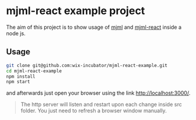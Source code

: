 # mjml-react example project

The aim of this project is to show usage of [mjml](https://mjml.io/) and [mjml-react](https://github.com/wix-incubator/mjml-react) inside a node js.

## Usage

```bash
git clone git@github.com:wix-incubator/mjml-react-example.git
cd mjml-react-example
npm install
npm start
```

and afterwards just open your browser using the link [http://localhost:3000/](http://localhost:3000/).

> The http server will listen and restart upon each change inside src folder.
> You just need to refresh a browser window manually.
